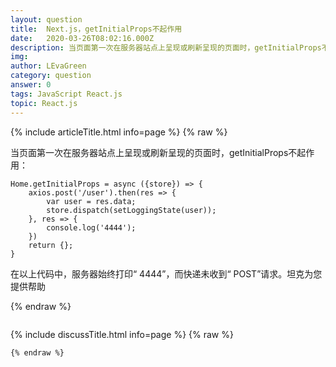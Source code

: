 ```yaml
---
layout: question
title:  Next.js，getInitialProps不起作用
date:   2020-03-26T08:02:16.000Z
description: 当页面第一次在服务器站点上呈现或刷新呈现的页面时，getInitialProps不起作用：Home.getInitialProps = async (...
img: 
author: LEvaGreen
category: question
answer: 0
tags: JavaScript React.js
topic: React.js
---
```

<div class="article-root">
  <div class="article">
    {% include articleTitle.html info=page %}
    {% raw %}
    <div class="article-content"><p><font style="vertical-align: inherit;"><font style="vertical-align: inherit;">当页面第一次在服务器站点上呈现或刷新呈现的页面时，getInitialProps不起作用：</font></font></p>

<pre><code>Home.getInitialProps = async ({store}) =&gt; {<font></font>
    axios.post('/user').then(res =&gt; {<font></font>
        var user = res.data;<font></font>
        store.dispatch(setLoggingState(user));<font></font>
    }, res =&gt; {<font></font>
        console.log('4444');<font></font>
    })<font></font>
    return {};<font></font>
}<font></font>
</code></pre>

<p><font style="vertical-align: inherit;"><font style="vertical-align: inherit;">在以上代码中，服务器始终打印“ 4444”，而快递未收到“ POST”请求。</font><font style="vertical-align: inherit;">坦克为您提供帮助</font></font></p></div>
    {% endraw %}
  </div>
  <p style="height: 0;width:0;overflow: hidden;"> 第3739篇《Next.js，getInitialProps不起作用》来自Winter(https://github.com/aiyld/aiyld.github.io)的站点</p>
  <div class="discuss-wrapper">
    {% include discussTitle.html info=page %}
    {% raw %}
    
    {% endraw %}
  </div>
<div>
